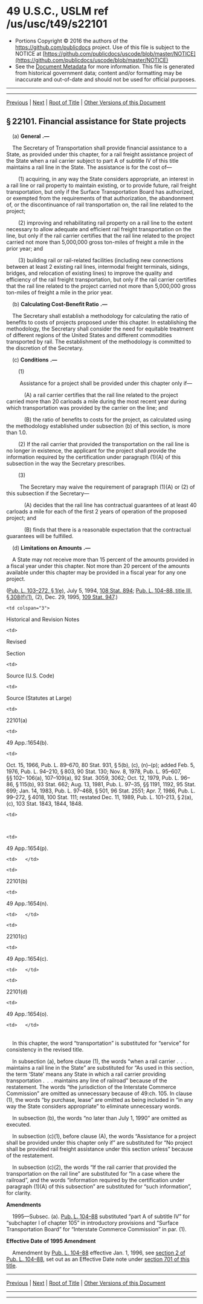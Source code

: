 ---
---

# 49 U.S.C., USLM ref /us/usc/t49/s22101

* Portions Copyright © 2016 the authors of the https://github.com/publicdocs project.
  Use of this file is subject to the NOTICE at [https://github.com/publicdocs/uscode/blob/master/NOTICE](https://github.com/publicdocs/uscode/blob/master/NOTICE)
* See the [Document Metadata](././../../../../../..//README.md) for more information.
  This file is generated from historical government data; content and/or formatting may be inaccurate and out-of-date and should not be used for official purposes.

----------
----------

[Previous](./../../../../../..//us/usc/t49/stV/ptB/ch221/m__us_usc_t49_stV_ptB_ch221.md) | [Next](./../../../../../..//us/usc/t49/stV/ptB/ch221/m__us_usc_t49_s22102.md) | [Root of Title](./../../../../../../) | [Other Versions of this Document](https://publicdocs.github.io/go/links?ns=uslm&ref=%2Fus%2Fusc%2Ft49%2Fs22101)

## § 22101. Financial assistance for State projects

    (a)  __General__  __.—__ 

    The Secretary of Transportation shall provide financial assistance to a State, as provided under this chapter, for a rail freight assistance project of the State when a rail carrier subject to part A of subtitle IV of this title maintains a rail line in the State. The assistance is for the cost of—

        (1) acquiring, in any way the State considers appropriate, an interest in a rail line or rail property to maintain existing, or to provide future, rail freight transportation, but only if the Surface Transportation Board has authorized, or exempted from the requirements of that authorization, the abandonment of, or the discontinuance of rail transportation on, the rail line related to the project;

        (2) improving and rehabilitating rail property on a rail line to the extent necessary to allow adequate and efficient rail freight transportation on the line, but only if the rail carrier certifies that the rail line related to the project carried not more than 5,000,000 gross ton-miles of freight a mile in the prior year; and

        (3) building rail or rail-related facilities (including new connections between at least 2 existing rail lines, intermodal freight terminals, sidings, bridges, and relocation of existing lines) to improve the quality and efficiency of the rail freight transportation, but only if the rail carrier certifies that the rail line related to the project carried not more than 5,000,000 gross ton-miles of freight a mile in the prior year.

    (b)  __Calculating Cost-Benefit Ratio__  __.—__ 

    The Secretary shall establish a methodology for calculating the ratio of benefits to costs of projects proposed under this chapter. In establishing the methodology, the Secretary shall consider the need for equitable treatment of different regions of the United States and different commodities transported by rail. The establishment of the methodology is committed to the discretion of the Secretary.

    (c)  __Conditions__  __.—__ 

        (1)

         Assistance for a project shall be provided under this chapter only if—

            (A) a rail carrier certifies that the rail line related to the project carried more than 20 carloads a mile during the most recent year during which transportation was provided by the carrier on the line; and

            (B) the ratio of benefits to costs for the project, as calculated using the methodology established under subsection (b) of this section, is more than 1.0.

        (2) If the rail carrier that provided the transportation on the rail line is no longer in existence, the applicant for the project shall provide the information required by the certification under paragraph (1)(A) of this subsection in the way the Secretary prescribes.

        (3)

         The Secretary may waive the requirement of paragraph (1)(A) or (2) of this subsection if the Secretary—

            (A) decides that the rail line has contractual guarantees of at least 40 carloads a mile for each of the first 2 years of operation of the proposed project; and

            (B) finds that there is a reasonable expectation that the contractual guarantees will be fulfilled.

    (d)  __Limitations on Amounts__  __.—__ 

    A State may not receive more than 15 percent of the amounts provided in a fiscal year under this chapter. Not more than 20 percent of the amounts available under this chapter may be provided in a fiscal year for any one project.

([Pub. L. 103–272, § 1(e)][/us/pl/103/272/s1/e], July 5, 1994, [108 Stat. 894][/us/stat/108/894]; [Pub. L. 104–88, title III, § 308(f)(1)][/us/pl/104/88/s308/f/1], (2), Dec. 29, 1995, [109 Stat. 947][/us/stat/109/947].)

<table>

  <tr>

    <td colspan="3"> 

Historical and Revision Notes  </td>

  </tr>

  <tr>

    <td> 

Revised

Section  </td>

    <td> 

Source (U.S. Code)  </td>

    <td> 

Source (Statutes at Large)  </td>

  </tr>

  <tr>

    <td> 

22101(a)  </td>

    <td> 

49 App.:1654(b).  </td>

    <td> 

Oct. 15, 1966, Pub. L. 89–670, 80 Stat. 931, § 5(b), (c), (n)–(p); added Feb. 5, 1976, Pub. L. 94–210, § 803, 90 Stat. 130; Nov. 8, 1978, Pub. L. 95–607, §§ 102– 106(a), 107–109(a), 92 Stat. 3059, 3062; Oct. 12, 1979, Pub. L. 96–86, § 115(b), 93 Stat. 662; Aug. 13, 1981, Pub. L. 97–35, §§ 1191, 1192, 95 Stat. 699; Jan. 14, 1983, Pub. L. 97–468, § 501, 96 Stat. 2551; Apr. 7, 1986, Pub. L. 99–272, § 4018, 100 Stat. 111; restated Dec. 11, 1989, Pub. L. 101–213, § 2(a), (c), 103 Stat. 1843, 1844, 1848.  </td>

  </tr>

  <tr>

    <td> 

   </td>

    <td> 

49 App.:1654(p).  </td>

    <td>   </td>

  </tr>

  <tr>

    <td> 

22101(b)  </td>

    <td> 

49 App.:1654(n).  </td>

    <td>   </td>

  </tr>

  <tr>

    <td> 

22101(c)  </td>

    <td> 

49 App.:1654(c).  </td>

    <td>   </td>

  </tr>

  <tr>

    <td> 

22101(d)  </td>

    <td> 

49 App.:1654(o).  </td>

    <td>   </td>

  </tr>

</table>

    In this chapter, the word “transportation” is substituted for “service” for consistency in the revised title.

    In subsection (a), before clause (1), the words “when a rail carrier . . . maintains a rail line in the State” are substituted for “As used in this section, the term ‘State’ means any State in which a rail carrier providing transportation . . . maintains any line of railroad” because of the restatement. The words “the jurisdiction of the Interstate Commerce Commission” are omitted as unnecessary because of 49:ch. 105. In clause (1), the words “by purchase, lease” are omitted as being included in “in any way the State considers appropriate” to eliminate unnecessary words.

    In subsection (b), the words “no later than July 1, 1990” are omitted as executed.

    In subsection (c)(1), before clause (A), the words “Assistance for a project shall be provided under this chapter only if” are substituted for “No project shall be provided rail freight assistance under this section unless” because of the restatement.

    In subsection (c)(2), the words “If the rail carrier that provided the transportation on the rail line” are substituted for “In a case where the railroad”, and the words “information required by the certification under paragraph (1)(A) of this subsection” are substituted for “such information”, for clarity.

 __Amendments__ 

    1995—Subsec. (a). [Pub. L. 104–88][/us/pl/104/88] substituted “part A of subtitle IV” for “subchapter I of chapter 105” in introductory provisions and “Surface Transportation Board” for “Interstate Commerce Commission” in par. (1).

 __Effective Date of 1995 Amendment__ 

    Amendment by [Pub. L. 104–88][/us/pl/104/88] effective Jan. 1, 1996, see [section 2 of Pub. L. 104–88][/us/pl/104/88/s2], set out as an Effective Date note under [section 701 of this title][/us/usc/t49/s701].

----------

[Previous](./../../../../../..//us/usc/t49/stV/ptB/ch221/m__us_usc_t49_stV_ptB_ch221.md) | [Next](./../../../../../..//us/usc/t49/stV/ptB/ch221/m__us_usc_t49_s22102.md) | [Root of Title](./../../../../../../) | [Other Versions of this Document](https://publicdocs.github.io/go/links?ns=uslm&ref=%2Fus%2Fusc%2Ft49%2Fs22101)

----------
----------

[/us/pl/103/272/s1/e]: https://publicdocs.github.io/go/links?ns=uslm&ref=%2Fus%2Fpl%2F103%2F272%2Fs1%2Fe
[/us/stat/108/894]: https://publicdocs.github.io/go/links?ns=uslm&ref=%2Fus%2Fstat%2F108%2F894
[/us/pl/104/88/s308/f/1]: https://publicdocs.github.io/go/links?ns=uslm&ref=%2Fus%2Fpl%2F104%2F88%2Fs308%2Ff%2F1
[/us/stat/109/947]: https://publicdocs.github.io/go/links?ns=uslm&ref=%2Fus%2Fstat%2F109%2F947
[/us/pl/104/88]: https://publicdocs.github.io/go/links?ns=uslm&ref=%2Fus%2Fpl%2F104%2F88
[/us/pl/104/88]: https://publicdocs.github.io/go/links?ns=uslm&ref=%2Fus%2Fpl%2F104%2F88
[/us/pl/104/88/s2]: https://publicdocs.github.io/go/links?ns=uslm&ref=%2Fus%2Fpl%2F104%2F88%2Fs2
[/us/usc/t49/s701]: https://publicdocs.github.io/go/links?ns=uslm&ref=%2Fus%2Fusc%2Ft49%2Fs701


